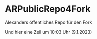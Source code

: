 # ARPublicRepo4Fork
Alexanders öffentliches Repo für den Fork

Und hier eine Zeil um 10:03 Uhr (9.1.2023)
